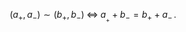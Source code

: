 

$$
    (a_+,a_-)
      \sim
    (b_+,b_-)
     \;\Leftrightarrow\;
    a__+ + b_- = b_+ + a_-
  \,.
$$
